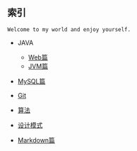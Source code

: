 


## 索引

    Welcome to my world and enjoy yourself.


*   JAVA

    *   [Web篇](./Java/web/Index)
    *   [JVM篇](./Java/jvm/Index)

*   [MySQL篇](./MySQL/Index)
    
*   [Git](./Git/Index)

*   [算法](./Arithmetic/Index)

*   [设计模式](./DesignPattern/Index)

*   [Markdown篇](./Markdown/Index)